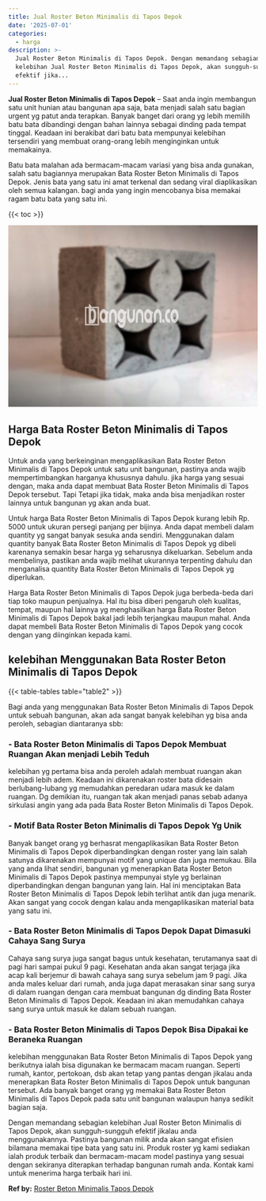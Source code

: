 ```yaml
---
title: Jual Roster Beton Minimalis di Tapos Depok
date: '2025-07-01'
categories:
  - harga
description: >-
  Jual Roster Beton Minimalis di Tapos Depok. Dengan memandang sebagian
  kelebihan Jual Roster Beton Minimalis di Tapos Depok, akan sungguh-sungguh
  efektif jika...
---
```


**Jual Roster Beton Minimalis di Tapos Depok** – Saat anda ingin membangun satu unit hunian atau bangunan apa saja, bata menjadi salah satu bagian urgent yg patut anda terapkan. Banyak banget dari orang yg lebih memilih batu bata dibandingi dengan bahan lainnya sebagai dinding pada tempat tinggal. Keadaan ini berakibat dari batu bata mempunyai kelebihan tersendiri yang membuat orang-orang lebih menginginkan untuk memakainya.

Batu bata malahan ada bermacam-macam variasi yang bisa anda gunakan, salah satu bagiannya merupakan Bata Roster Beton Minimalis di Tapos Depok. Jenis bata yang satu ini amat terkenal dan sedang viral diaplikasikan oleh semua kalangan. bagi anda yang ingin mencobanya bisa memakai ragam batu bata yang satu ini.

{{< toc >}}

![Jual Roster Beton Minimalis di Tapos Depok](/images/bata-roster-minimalis-23.png)

## Harga Bata Roster Beton Minimalis di Tapos Depok

Untuk anda yang berkeinginan mengaplikasikan Bata Roster Beton Minimalis di Tapos Depok untuk satu unit bangunan, pastinya anda wajib mempertimbangkan harganya khususnya dahulu. jika harga yang sesuai dengan, maka anda dapat membuat Bata Roster Beton Minimalis di Tapos Depok tersebut. Tapi Tetapi jika tidak, maka anda bisa menjadikan roster lainnya untuk bangunan yg akan anda buat.

Untuk harga Bata Roster Beton Minimalis di Tapos Depok kurang lebih Rp. 5000 untuk ukuran persegi panjang per bijinya. Anda dapat membeli dalam quantity yg sangat banyak sesuka anda sendiri. Menggunakan dalam quantity banyak Bata Roster Beton Minimalis di Tapos Depok yg dibeli karenanya semakin besar harga yg seharusnya dikeluarkan. Sebelum anda membelinya, pastikan anda wajib melihat ukurannya terpenting dahulu dan menganalisa quantity Bata Roster Beton Minimalis di Tapos Depok yg diperlukan.

Harga Bata Roster Beton Minimalis di Tapos Depok juga berbeda-beda dari tiap toko maupun penjualnya. Hal itu bisa diberi pengaruh oleh kualitas, tempat, maupun hal lainnya yg menghasilkan harga Bata Roster Beton Minimalis di Tapos Depok bakal jadi lebih terjangkau maupun mahal. Anda dapat membeli Bata Roster Beton Minimalis di Tapos Depok yang cocok dengan yang diinginkan kepada kami.

## kelebihan Menggunakan Bata Roster Beton Minimalis di Tapos Depok

{{< table-tables table="table2" >}}

Bagi anda yang menggunakan Bata Roster Beton Minimalis di Tapos Depok untuk sebuah bangunan, akan ada sangat banyak kelebihan yg bisa anda peroleh, sebagian diantaranya sbb:

### \- Bata Roster Beton Minimalis di Tapos Depok Membuat Ruangan Akan menjadi Lebih Teduh

kelebihan yg pertama bisa anda peroleh adalah membuat ruangan akan menjadi lebih adem. Keadaan ini dikarenakan roster bata didesain berlubang-lubang yg memudahkan peredaran udara masuk ke dalam ruangan. Dg demikian itu, ruangan tak akan menjadi panas sebab adanya sirkulasi angin yang ada pada Bata Roster Beton Minimalis di Tapos Depok.

### \- Motif Bata Roster Beton Minimalis di Tapos Depok Yg Unik

Banyak banget orang yg berhasrat mengaplikasikan Bata Roster Beton Minimalis di Tapos Depok diperbandingkan dengan roster yang lain salah satunya dikarenakan mempunyai motif yang unique dan juga memukau. Bila yang anda lihat sendiri, bangunan yg menerapkan Bata Roster Beton Minimalis di Tapos Depok pastinya mempunyai style yg berlainan diperbandingkan dengan bangunan yang lain. Hal ini menciptakan Bata Roster Beton Minimalis di Tapos Depok lebih terlihat antik dan juga menarik. Akan sangat yang cocok dengan kalau anda mengaplikasikan material bata yang satu ini.

### \- Bata Roster Beton Minimalis di Tapos Depok Dapat Dimasuki Cahaya Sang Surya

Cahaya sang surya juga sangat bagus untuk kesehatan, terutamanya saat di pagi hari sampai pukul 9 pagi. Kesehatan anda akan sangat terjaga jika acap kali berjemur di bawah cahaya sang surya sebelum jam 9 pagi. Jika anda males keluar dari rumah, anda juga dapat merasakan sinar sang surya di dalam ruangan dengan cara membuat bangunan dg dinding Bata Roster Beton Minimalis di Tapos Depok. Keadaan ini akan memudahkan cahaya sang surya untuk masuk ke dalam sebuah ruangan.

### \- Bata Roster Beton Minimalis di Tapos Depok Bisa Dipakai ke Beraneka Ruangan

kelebihan menggunakan Bata Roster Beton Minimalis di Tapos Depok yang berikutnya ialah bisa digunakan ke bermacam macam ruangan. Seperti rumah, kantor, pertokoan, dsb akan tetap yang pantas dengan jikalau anda menerapkan Bata Roster Beton Minimalis di Tapos Depok untuk bangunan tersebut. Ada banyak banget orang yg memakai Bata Roster Beton Minimalis di Tapos Depok pada satu unit bangunan walaupun hanya sedikit bagian saja.

Dengan memandang sebagian kelebihan Jual Roster Beton Minimalis di Tapos Depok, akan sungguh-sungguh efektif jikalau anda menggunakannya. Pastinya bangunan milik anda akan sangat efisien bilamana memakai tipe bata yang satu ini. Produk roster yg kami sediakan ialah produk terbaik dan bermacam-macam model pastinya yang sesuai dengan sekiranya diterapkan terhadap bangunan rumah anda. Kontak kami untuk menerima harga terbaik hari ini.

**Ref by:** [Roster Beton Minimalis Tapos Depok](https://id.wikipedia.org/wiki/Roster)
